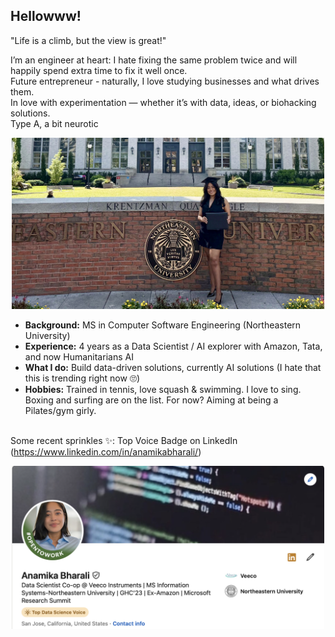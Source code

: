## Hellowww!

"Life is a climb, but the view is great!"

I’m an engineer at heart: I hate fixing the same problem twice and will happily spend extra time to fix it well once. 
<br> Future entrepreneur - naturally, I love studying businesses and what drives them. <br>
In love with experimentation — whether it’s with data, ideas, or biohacking solutions.<br> 
Type A, a bit neurotic <br>
<p align="center">
  <img src="Github_readme_1.jpg" alt="Snapshot" width="500">
</p>

- **Background:** MS in Computer Software Engineering (Northeastern University)
- **Experience:** 4 years as a Data Scientist / AI explorer with Amazon, Tata, and now Humanitarians AI
- **What I do:** Build data-driven solutions, currently AI solutions (I hate that this is trending right now 🙄)
- **Hobbies:** Trained in tennis, love squash & swimming. I love to sing. Boxing and surfing are on the list. For now? Aiming at being a Pilates/gym girly.

<br>Some recent sprinkles ✨: Top Voice Badge on LinkedIn (https://www.linkedin.com/in/anamikabharali/)
<p align="center">
  <img src="Achievements1.JPG" alt="Snapshot" width="500">
</p>
